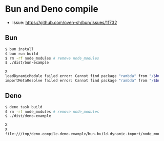 # Bun and Deno compile

- Issue: https://github.com/oven-sh/bun/issues/11732

## Bun

```bash
$ bun install
$ bun run build
$ rm -rf node_modules # remove node_modules
$ ./dist/bun-example

X
loadDynamicModule failed error: Cannot find package "rambda" from "/$bunfs/root/bun-example"
importMetaResolve failed error: Cannot find package "rambda" from "/$bunfs/root/bun-example"
```

## Deno

```bash
$ deno task build
$ rm -rf node_modules # remove node_modules
$ ./dist/deno-example

X
X
file:///tmp/deno-compile-deno-example/bun-build-dynamic-import/node_modules/.deno/rambda@9.3.0/node_modules/rambda/dist/rambda.js
```
